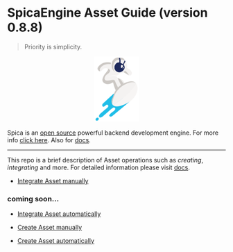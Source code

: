 # SpicaEngine Asset Guide (**version 0.8.8**)

> Priority is simplicity.

<p align="center">
  <img height="150px" src="assets/spica.svg">
</p>

Spica is an [open source](https://github.com/spica-engine/spica) powerful backend development engine. For more info [click here](https://spicaengine.com/). Also for [docs](https://spicaengine.com/docs/guide).
</br>

---

This repo is a brief description of Asset operations such as _creating_, _integrating_ and more. For detailed information please visit [docs](https://spicaengine.com/docs/guide).

- [Integrate Asset manually](https://github.com/ParvinEyvazov/spicaengine-asset-guide/blob/master/Docs/integrate_manual.md)

### coming soon...

- [Integrate Asset automatically](https://github.com/ParvinEyvazov/spicaengine-asset-guide/blob/master/Docs/integrate_auto.md)

- [Create Asset manually](https://github.com/ParvinEyvazov/spicaengine-asset-guide/blob/master/Docs/create_manual.md)

- [Create Asset automatically](https://github.com/ParvinEyvazov/spicaengine-asset-guide/blob/master/Docs/create_auto.md)
